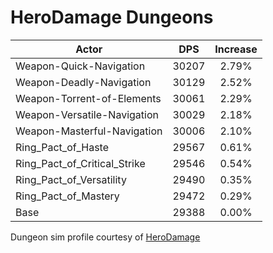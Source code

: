 # HeroDamage Dungeons
| Actor | DPS | Increase |
|---|:---:|:---:|
|Weapon-Quick-Navigation|30207|2.79%|
|Weapon-Deadly-Navigation|30129|2.52%|
|Weapon-Torrent-of-Elements|30061|2.29%|
|Weapon-Versatile-Navigation|30029|2.18%|
|Weapon-Masterful-Navigation|30006|2.10%|
|Ring_Pact_of_Haste|29567|0.61%|
|Ring_Pact_of_Critical_Strike|29546|0.54%|
|Ring_Pact_of_Versatility|29490|0.35%|
|Ring_Pact_of_Mastery|29472|0.29%|
|Base|29388|0.00%|

 Dungeon sim profile courtesy of [HeroDamage](https://www.herodamage.com/)